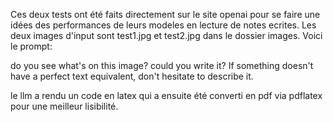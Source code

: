 Ces deux tests ont été faits directement sur le site openai pour se faire une idées des performances de leurs modeles en lecture de notes ecrites. Les deux images d'input sont test1.jpg et test2.jpg dans le dossier images.
Voici le prompt:

do you see what's on this image? could you write it? If something doesn't have a perfect text equivalent, don't hesitate to describe it.

le llm a rendu un code en latex qui a ensuite été converti en pdf via pdflatex pour une meilleur lisibilité.